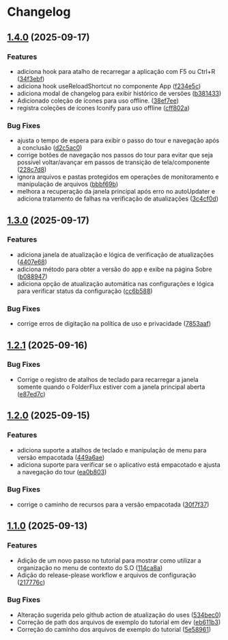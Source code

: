 # Changelog

## [1.4.0](https://github.com/Ruan-andre/folderflux/compare/v1.3.0...v1.4.0) (2025-09-17)


### Features

* adiciona hook para atalho de recarregar a aplicação com F5 ou Ctrl+R ([34f3ebf](https://github.com/Ruan-andre/folderflux/commit/34f3ebf1a4793239da9fc8e072491b3eeeb7a1ea))
* adiciona hook useReloadShortcut no componente App ([f234e5c](https://github.com/Ruan-andre/folderflux/commit/f234e5c6c471a8ab2855f16a0d3e7a14555388fa))
* adiciona modal de changelog para exibir histórico de versões ([b381433](https://github.com/Ruan-andre/folderflux/commit/b38143353fa8b200b9565bb4be10764f3cbc01cb))
* Adicionado coleção de ícones para uso offline. ([38ef7ee](https://github.com/Ruan-andre/folderflux/commit/38ef7ee1a6a22a83377cc5c8ac47fabf0bd4a7c0))
* registra coleções de ícones Iconify para uso offline ([cff802a](https://github.com/Ruan-andre/folderflux/commit/cff802a88774908a17a19d3d455eee7c44b6d07a))


### Bug Fixes

* ajusta o tempo de espera para exibir o passo do tour e navegação após a conclusão ([d2c5ac0](https://github.com/Ruan-andre/folderflux/commit/d2c5ac094ea38bb516a0beea2126731407a4cb94))
* corrige botões de navegação nos passos do tour para evitar que seja possível voltar/avançar em passos de transição de tela/componente ([228c7d8](https://github.com/Ruan-andre/folderflux/commit/228c7d8d477369b2b846d5a09df8565fd9c426b0))
* ignora arquivos e pastas protegidos em operações de monitoramento e manipulação de arquivos ([bbbf69b](https://github.com/Ruan-andre/folderflux/commit/bbbf69b5f43ac552ba5c2d5e1244b0b3247e3945))
* melhora a recuperação da janela principal após erro no autoUpdater e adiciona tratamento de falhas na verificação de atualizações ([3c4cf0d](https://github.com/Ruan-andre/folderflux/commit/3c4cf0dff7a508652930343bbb6762cac8f85b5f))

## [1.3.0](https://github.com/Ruan-andre/folderflux/compare/v1.2.1...v1.3.0) (2025-09-17)


### Features

* adiciona janela de atualização e lógica de verificação de atualizações ([4407e68](https://github.com/Ruan-andre/folderflux/commit/4407e682d0912cd4e50f8de23b161d37a3b8b3c6))
* adiciona método para obter a versão do app e exibe na página Sobre ([b088947](https://github.com/Ruan-andre/folderflux/commit/b088947d722169e5a83fcfe05a16459b896d27e7))
* adiciona opção de atualização automática nas configurações e lógica para verificar status da configuração ([cc6b588](https://github.com/Ruan-andre/folderflux/commit/cc6b5889712dd50c25fb259aed0c93ff933ab894))


### Bug Fixes

* corrige erros de digitação na política de uso e privacidade ([7853aaf](https://github.com/Ruan-andre/folderflux/commit/7853aaf27cf8bf821decc983e48f9175d03ec204))

## [1.2.1](https://github.com/Ruan-andre/folderflux/compare/v1.2.0...v1.2.1) (2025-09-16)


### Bug Fixes

* Corrige o registro de atalhos de teclado para recarregar a janela somente quando o FolderFlux estiver com a janela principal aberta ([e87ed7c](https://github.com/Ruan-andre/folderflux/commit/e87ed7cb5038971a3657f9b341ac37124546b9c3))

## [1.2.0](https://github.com/Ruan-andre/folderflux/compare/v1.1.0...v1.2.0) (2025-09-15)


### Features

* adiciona suporte a atalhos de teclado e manipulação de menu para versão empacotada ([449a6ae](https://github.com/Ruan-andre/folderflux/commit/449a6ae14990646bd00bf9519b5123337a857e0c))
* adiciona suporte para verificar se o aplicativo está empacotado e ajusta a navegação do tour ([ea0b803](https://github.com/Ruan-andre/folderflux/commit/ea0b803aeb62b3050c5dc73f966614bae4030e8e))


### Bug Fixes

* corrige o caminho de recursos para a versão empacotada ([30f7f37](https://github.com/Ruan-andre/folderflux/commit/30f7f37e13644a0c66fdd21f3138913ecaf364df))

## [1.1.0](https://github.com/Ruan-andre/folderflux/compare/v1.0.0...v1.1.0) (2025-09-13)


### Features

* Adição de um novo passo no tutorial para mostrar como utilizar a organização no menu de contexto do S.O ([114ca8a](https://github.com/Ruan-andre/folderflux/commit/114ca8a3d98faeff58d5a780b5cee1d5fd8124ff))
* Adição do release-please workflow e arquivos de configuração ([217776c](https://github.com/Ruan-andre/folderflux/commit/217776c52da809ba4b38e4b58054115530e6e403))


### Bug Fixes

* Alteração sugerida pelo github action de atualização do uses ([534bec0](https://github.com/Ruan-andre/folderflux/commit/534bec08de48ea326b14f7ef79172217e110c296))
* Correção de path dos arquivos de exemplo do tutorial em dev ([eb611b3](https://github.com/Ruan-andre/folderflux/commit/eb611b379a1bfc2d8e3c3b95eb78f5fa6f02a6d3))
* Correção do caminho dos arquivos de exemplo do tutorial ([5e58961](https://github.com/Ruan-andre/folderflux/commit/5e58961fa4fb62c8605a1a98abdbfbc252293174))
